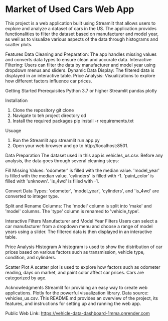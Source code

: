 # Market of Used Cars Web App
This project is a web application built using Streamlit that allows users to explore and analyze a dataset of cars in the US. The application provides functionalities to filter the dataset based on manufacturer and model year, as well as to visualize various aspects of the data through histograms and scatter plots.

Features
Data Cleaning and Preparation: The app handles missing values and converts data types to ensure clean and accurate data.
Interactive Filtering: Users can filter the data by manufacturer and model year using dropdown menus and sliders.
Dynamic Data Display: The filtered data is displayed in an interactive table.
Price Analysis: Visualizations to explore how different factors influence car prices.

Getting Started
Prerequisites
Python 3.7 or higher
Streamlit
pandas
plotly

Installation
1. Clone the repository
git clone <repository-url>
2. Navigate to teh project directory
cd <project-directory>
3. Install the required packages
pip install -r requirements.txt

Usuage
1. Run the Streamlit app
streamlit run app.py
2. Open your web browser and go to http://localhost:8501.

Data Preparation
The dataset used in this app is vehicles_us.csv. Before any analysis, the data goes through several cleaning steps:

Fill Missing Values:
'odometer' is filled with the median value.
'model_year' is filled with the median value.
'cylinders' is filled with -1.
'paint_color' is filled with 'unknown'.
'is_4wd' is filled with -1.

Convert Data Types:
'odometer', 'model_year', 'cylinders', and 'is_4wd' are converted to integer type.

Split and Rename Columns:
The 'model' column is split into 'make' and 'model' columns.
The 'type' column is renamed to 'vehicle_type'.

Interactive Filters
Manufacturer and Model Year Filters
Users can select a car manufacturer from a dropdown menu and choose a range of model years using a slider. The filtered data is then displayed in an interactive table.

Price Analysis
Histogram
A histogram is used to show the distribution of car prices based on various factors such as transmission, vehicle type, condition, and cylinders.

Scatter Plot
A scatter plot is used to explore how factors such as odometer reading, days on market, and paint color affect car prices. Cars are categorized by age.

Acknowledgments
Streamlit for providing an easy way to create web applications.
Plotly for the powerful visualization library.
Data source: vehicles_us.csv.
This README.md provides an overview of the project, its features, and instructions for setting up and running the web app.

Public Web Link: https://vehicle-data-dashboard-1mma.onrender.com